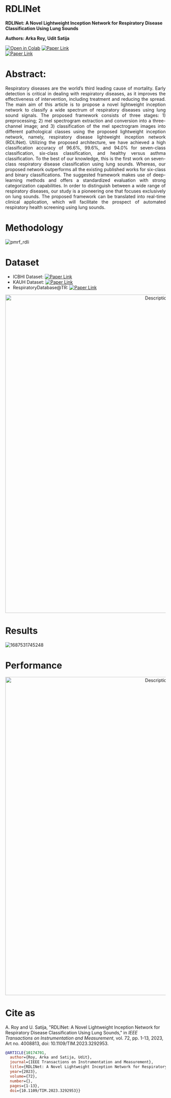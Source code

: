 # RDLINet

**RDLINet: A Novel Lightweight Inception Network for Respiratory Disease Classification Using Lung Sounds**

**Authors: Arka Roy, Udit Satija** 

[![Open in Colab](https://colab.research.google.com/assets/colab-badge.svg)](https://colab.research.google.com/github/rsarka34/RDLINet/blob/main/model/RDLINet.ipynb)
[![Paper Link](https://img.shields.io/badge/Paper%20Link-IEEE%20Xplore-green)](https://ieeexplore.ieee.org/document/10174701)  
[![Paper Link](https://img.shields.io/badge/Pre-print%20Link-Tech%20Rixv-red)](https://www.techrxiv.org/doi/full/10.36227/techrxiv.21732272.v1) 

# Abstract:
<p align="justify">
Respiratory diseases are the world’s third leading cause of mortality. Early detection is critical in dealing with respiratory diseases, as it improves the effectiveness of intervention, including treatment and reducing the spread. The main aim of this article is to propose a novel lightweight inception network to classify a wide spectrum of respiratory diseases using lung sound signals. The proposed framework consists of three stages: 1) preprocessing; 2) mel spectrogram extraction and conversion into a three-channel image; and 3) classification of the mel spectrogram images into different pathological classes using the proposed lightweight inception network, namely, respiratory disease lightweight inception network (RDLINet). Utilizing the proposed architecture, we have achieved a high classification accuracy of 96.6%, 99.6%, and 94.0% for seven-class classification, six-class classification, and healthy versus asthma classification. To the best of our knowledge, this is the first work on seven-class respiratory disease classification using lung sounds. Whereas, our proposed network outperforms all the existing published works for six-class and binary classifications. The suggested framework makes use of deep-learning methods and offers a standardized evaluation with strong categorization capabilities. In order to distinguish between a wide range of respiratory diseases, our study is a pioneering one that focuses exclusively on lung sounds. The proposed framework can be translated into real-time clinical application, which will facilitate the prospect of automated respiratory health screening using lung sounds.
</p>

# Methodology
![pmrf_rdli](https://github.com/rsarka34/RDLINet/assets/89518952/27be38d1-0df6-4c17-83a4-a2462089e4a8)

# Dataset
- ICBHI Dataset: [![Paper Link](https://img.shields.io/badge/ICBHI%20Data-BHI%20Challenge-green)](https://bhichallenge.med.auth.gr/ICBHI_2017_Challenge)
- KAUH Dataset: [![Paper Link](https://img.shields.io/badge/KAUH%20Data-Mendeley%20Data-red)](https://data.mendeley.com/datasets/jwyy9np4gv/3)
- RespiratoryDatabase@TR: [![Paper Link](https://img.shields.io/badge/RD%20@TR-Mendeley%20Data-red)](https://data.mendeley.com/datasets/p9z4h98s6j/1)

<p align="center">
  <img src="https://github.com/user-attachments/assets/4c6b942a-49fa-4d95-b339-76752d282082" alt="Description of image" width="1000"/>
</p>

# Results
![1687531745248](https://github.com/rsarka34/RDLINet/assets/89518952/a05cc3e7-555f-47d7-b87e-2bdec9b1b054)

# Performance
<p align="center">
  <img src="https://github.com/user-attachments/assets/393c104c-e035-4349-8c7e-55d3b6f95e48" alt="Description of image" width="1000"/>
</p>

# Cite as
A. Roy and U. Satija, "RDLINet: A Novel Lightweight Inception Network for Respiratory Disease Classification Using Lung Sounds," in *IEEE Transactions on Instrumentation and Measurement*, vol. 72, pp. 1-13, 2023, Art no. 4008813, doi: 10.1109/TIM.2023.3292953. 

```bibtex
@ARTICLE{10174701,
  author={Roy, Arka and Satija, Udit},
  journal={IEEE Transactions on Instrumentation and Measurement},
  title={RDLINet: A Novel Lightweight Inception Network for Respiratory Disease Classification Using Lung Sounds},
  year={2023},
  volume={72},
  number={},
  pages={1-13},
  doi={10.1109/TIM.2023.3292953}}
